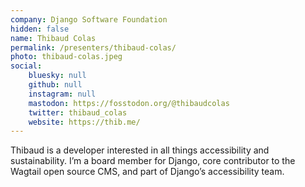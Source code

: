 ```yaml
---
company: Django Software Foundation
hidden: false
name: Thibaud Colas
permalink: /presenters/thibaud-colas/
photo: thibaud-colas.jpeg
social:
    bluesky: null
    github: null
    instagram: null
    mastodon: https://fosstodon.org/@thibaudcolas
    twitter: thibaud_colas
    website: https://thib.me/
---
```


Thibaud is a developer interested in all things accessibility and sustainability. I’m a board member for Django, core contributor to the Wagtail open source CMS, and part of Django’s accessibility team.
